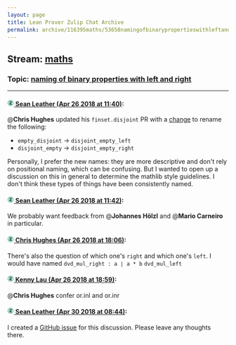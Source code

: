 ```yaml
---
layout: page
title: Lean Prover Zulip Chat Archive 
permalink: archive/116395maths/53658namingofbinarypropertieswithleftandright.html
---
```


## Stream: [maths](index.html)
### Topic: [naming of binary properties with left and right](53658namingofbinarypropertieswithleftandright.html)

---

#### [![Click to go to Zulip](../../assets/img/zulip2.png) Sean Leather (Apr 26 2018 at 11:40)](https://leanprover.zulipchat.com/#narrow/stream/116395-maths/topic/naming%20of%20binary%20properties%20with%20left%20and%20right/near/125715828):
@**Chris Hughes** updated his `finset.disjoint` PR with a [change](https://github.com/leanprover/mathlib/commit/009ff9b) to rename the following:

* `empty_disjoint` → `disjoint_empty_left`
* `disjoint_empty` → `disjoint_empty_right`

Personally, I prefer the new names: they are more descriptive and don't rely on positional naming, which can be confusing. But I wanted to open up a discussion on this in general to determine the mathlib style guidelines. I don't think these types of things have been consistently named.

#### [![Click to go to Zulip](../../assets/img/zulip2.png) Sean Leather (Apr 26 2018 at 11:42)](https://leanprover.zulipchat.com/#narrow/stream/116395-maths/topic/naming%20of%20binary%20properties%20with%20left%20and%20right/near/125715961):
We probably want feedback from @**Johannes Hölzl** and @**Mario Carneiro** in particular.

#### [![Click to go to Zulip](../../assets/img/zulip2.png) Chris Hughes (Apr 26 2018 at 18:06)](https://leanprover.zulipchat.com/#narrow/stream/116395-maths/topic/naming%20of%20binary%20properties%20with%20left%20and%20right/near/125730500):
There's also the question of which one's `right` and which one's `left`. I would have named `dvd_mul_right : a ∣ a * b` `dvd_mul_left`

#### [![Click to go to Zulip](../../assets/img/zulip2.png) Kenny Lau (Apr 26 2018 at 18:59)](https://leanprover.zulipchat.com/#narrow/stream/116395-maths/topic/naming%20of%20binary%20properties%20with%20left%20and%20right/near/125732771):
@**Chris Hughes** confer or.inl and or.inr

#### [![Click to go to Zulip](../../assets/img/zulip2.png) Sean Leather (Apr 30 2018 at 08:44)](https://leanprover.zulipchat.com/#narrow/stream/116395-maths/topic/naming%20of%20binary%20properties%20with%20left%20and%20right/near/125881780):
I created a [GitHub issue](https://github.com/leanprover/mathlib/issues/129) for this discussion. Please leave any thoughts there.

